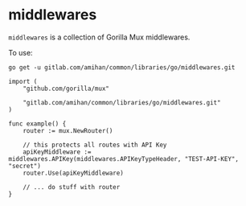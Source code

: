 middlewares
===========

`middlewares` is a collection of Gorilla Mux middlewares. 

To use:

```
go get -u gitlab.com/amihan/common/libraries/go/middlewares.git
```

```
import (
    "github.com/gorilla/mux"

    "gitlab.com/amihan/common/libraries/go/middlewares.git"
)

func example() {
    router := mux.NewRouter()

    // this protects all routes with API Key
    apiKeyMiddleware := middlewares.APIKey(middlewares.APIKeyTypeHeader, "TEST-API-KEY", "secret")
    router.Use(apiKeyMiddleware)

    // ... do stuff with router
}
```
